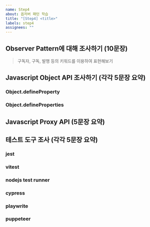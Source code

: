 ```yaml
---
name: Step4
about: 옵저버 패턴 학습
title: "[Step4] <title>"
labels: step4
assignees: ""
---
```


<!-- 별도의 링크를 첨부해도 무방합니다 -->

## Observer Pattern에 대해 조사하기 (10문장)

> 구독자, 구독, 발행 등의 키워드를 이용하여 표현해보기

## Javascript Object API 조사하기 (각각 5문장 요약)

### Object.defineProperty

### Object.defineProperties

## Javascript Proxy API (5문장 요약)

## 테스트 도구 조사 (각각 5문장 요약)

### jest

### vitest

### nodejs test runner

### cypress

### playwrite

### puppeteer
